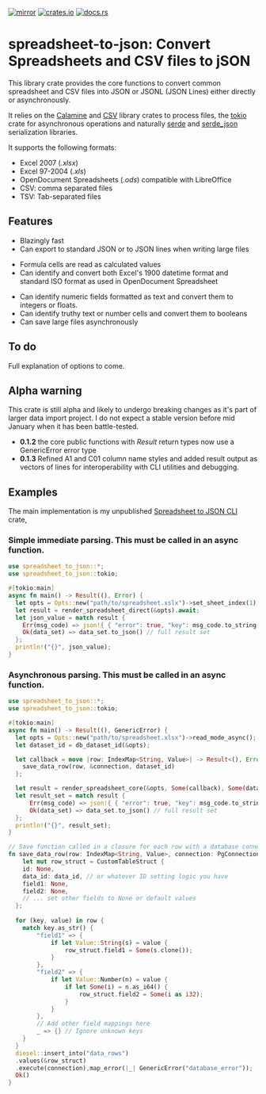 [![mirror](https://img.shields.io/badge/mirror-github-blue)](https://github.com/neilg63/spreadsheet-to-json)
[![crates.io](https://img.shields.io/crates/v/spreadsheet-to-json.svg)](https://crates.io/crates/spreadsheet-to-json)
[![docs.rs](https://docs.rs/spreadsheet-to-json/badge.svg)](https://docs.rs/spreadsheet-to-json)

# spreadsheet-to-json: Convert Spreadsheets and CSV files to jSON

This library crate provides the core functions to convert common spreadsheet and CSV files into JSON or JSONL (JSON Lines) either directly or asynchronously.

It relies on the [Calamine](https://crates.io/crates/calamine) and [CSV](https://crates.io/crates/csv) library crates to process files, the [tokio](https://crates.io/crates/tokio) crate for asynchronous operations and naturally [serde](https://crates.io/crates/serde) and [serde_json](https://crates.io/crates/serde_json) serialization libraries.

It supports the following formats:

- Excel 2007 (*.xlsx*)
- Excel 97-2004 (*.xls*)
- OpenDocument Spreadsheets (*.ods*) compatible with LibreOffice
- CSV: comma separated files
- TSV: Tab-separated files 

## Features

- Blazingly fast
- Can export to standard JSON or to JSON lines when writing large files
* Formula cells are read as calculated values
* Can identify and convert both Excel's 1900 datetime format and standard ISO format as used in OpenDocument Spreadsheet
- Can identify numeric fields formatted as text and convert them to integers or floats.
- Can identify truthy text or number cells and convert them to booleans
- Can save large files asynchronously

## To do
Full explanation of options to come.

## Alpha warning
This crate is still alpha and likely to undergo breaking changes as it's part of larger data import project. I do not expect a stable version before mid January when it has been battle-tested.
- **0.1.2** the core public functions with *Result* return types now use a GenericError error type
- **0.1.3** Refined A1 and C01 column name styles and added result output as vectors of lines for interoperability with CLI utilities and debugging.

## Examples

The main implementation is my unpublished [Spreadsheet to JSON CLI](https://github.com/neilg63/spreadsheet_to_json_cli) crate,

### Simple immediate parsing. This must be called in an async function.
```rust
use spreadsheet_to_json::*;
use spreadsheet_to_json::tokio;

#[tokio:main]
async fn main() -> Result((), Error) {
  let opts = Opts::new("path/to/spreadsheet.xslx")->set_sheet_index(1);
  let result = render_spreadsheet_direct(&opts).await;
  let json_value = match result {
    Err(msg_code) => json!{ { "error": true, "key": msg_code.to_string() },
    Ok(data_set) => data_set.to_json() // full result set
  };
  println!("{}", json_value);
}
```


### Asynchronous parsing. This must be called in an async function.
```rust
use spreadsheet_to_json::*;
use spreadsheet_to_json::tokio;

#[tokio:main]
async fn main() -> Result((), GenericError) {
  let opts = Opts::new("path/to/spreadsheet.xlsx")->read_mode_async();
  let dataset_id = db_dataset_id(&opts);

  let callback = move |row: IndexMap<String, Value>| -> Result<(), Error> {
    save_data_row(row, &connection, dataset_id)
  };

  let result = render_spreadsheet_core(&opts, Some(callback), Some(dataset_id)).await;
  let result_set = match result {
      Err(msg_code) => json!{ { "error": true, "key": msg_code.to_string() },
      Ok(data_set) => data_set.to_json() // full result set
  };
  println!("{}", result_set);
}

// Save function called in a closure for each row with a database connection and data_id from the outer scope
fn save_data_row(row: IndexMap<String, Value>, connection: PgConnection, data_id: u32) -> Result((), GenericError) {
    let mut row_struct = CustomTableStruct {
    id: None,
    data_id: data_id, // or whatever ID setting logic you have
    field1: None,
    field2: None,
    // ... set other fields to None or default values
  };
  
  for (key, value) in row {
    match key.as_str() {
        "field1" => {
            if let Value::String(s) = value {
                row_struct.field1 = Some(s.clone());
            }
        },
        "field2" => {
            if let Value::Number(n) = value {
                if let Some(i) = n.as_i64() {
                    row_struct.field2 = Some(i as i32);
                }
            }
        },
        // Add other field mappings here
        _ => {} // Ignore unknown keys
    }
  }
  diesel::insert_into("data_rows")
  .values(&row_struct)
  .execute(connection),map_error(|_| GenericError("database_error"));
  Ok()
}
```


